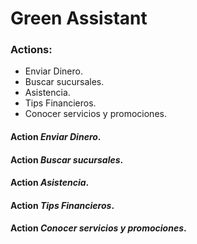 # Green Assistant

### Actions: 

*   Enviar Dinero.
*   Buscar sucursales.
*   Asistencia.
*   Tips Financieros.
*   Conocer servicios y promociones.

#### Action *Enviar Dinero*.
#### Action *Buscar sucursales*.
#### Action *Asistencia*.
#### Action *Tips Financieros*.
#### Action *Conocer servicios y promociones*.

